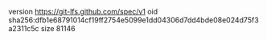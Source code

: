 version https://git-lfs.github.com/spec/v1
oid sha256:dfb1e68791014cf19ff2754e5099e1dd04306d7dd4bde08e024d75f3a2311c5c
size 81146
